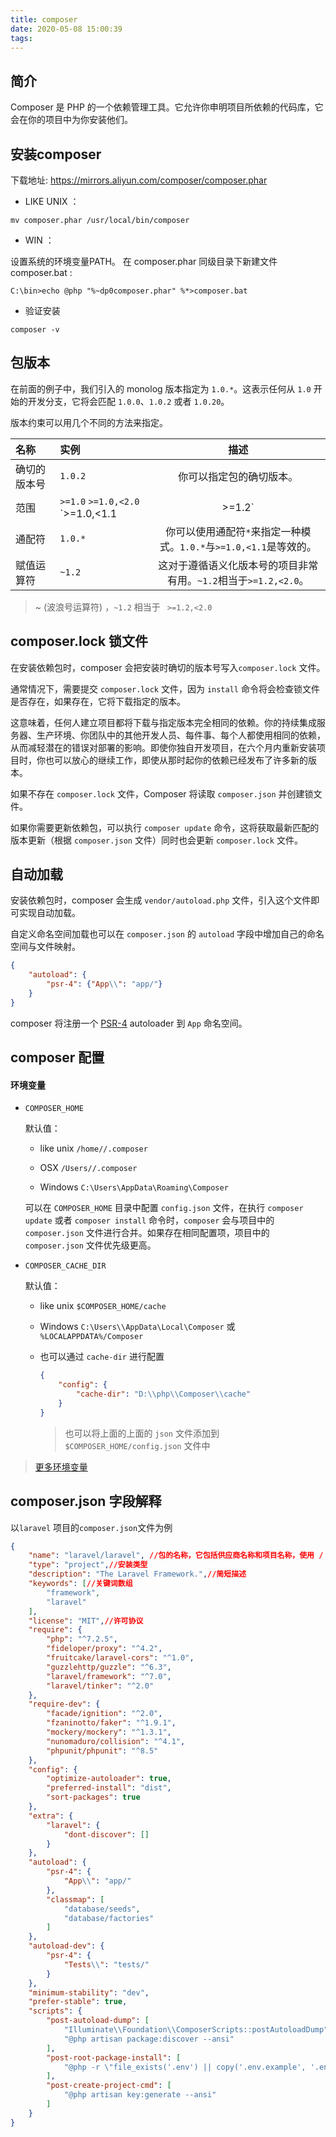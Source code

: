 ```yaml
---
title: composer
date: 2020-05-08 15:00:39
tags:
---
```


## 简介

Composer 是 PHP 的一个依赖管理工具。它允许你申明项目所依赖的代码库，它会在你的项目中为你安装他们。

## 安装composer

下载地址: https://mirrors.aliyun.com/composer/composer.phar

- LIKE UNIX ：

```shell
mv composer.phar /usr/local/bin/composer
```

- WIN ：

设置系统的环境变量PATH。
在 composer.phar 同级目录下新建文件 composer.bat :

```shell
C:\bin>echo @php "%~dp0composer.phar" %*>composer.bat
```

- 验证安装

```shell
composer -v
```

## 包版本

在前面的例子中，我们引入的 monolog 版本指定为 `1.0.*`。这表示任何从 `1.0` 开始的开发分支，它将会匹配 `1.0.0`、`1.0.2` 或者 `1.0.20`。

版本约束可以用几个不同的方法来指定。

| 名称         | 实例                                    |                             描述                             |
| :----------- | :-------------------------------------- | :----------------------------------------------------------: |
| 确切的版本号 | `1.0.2`                                 |                   你可以指定包的确切版本。                   |
| 范围         | `>=1.0` `>=1.0,<2.0` `>=1.0,<1.1|>=1.2` | 通过使用比较操作符可以指定有效的版本范围。 有效的运算符：`>`、`>=`、`<`、`<=`、`!=`。 你可以定义多个范围，用逗号隔开，这将被视为一个**逻辑AND**处理。一个管道符号`|`将作为**逻辑OR**处理。 AND 的优先级高于 OR。 |
| 通配符       | `1.0.*`                                 | 你可以使用通配符`*`来指定一种模式。`1.0.*`与`>=1.0,<1.1`是等效的。 |
| 赋值运算符   | `~1.2`                                  | 这对于遵循语义化版本号的项目非常有用。`~1.2`相当于`>=1.2,<2.0`。 |

> ~ (波浪号运算符) ，``~1.2`` 相当于 `` >=1.2,<2.0``

## composer.lock 锁文件

在安装依赖包时，composer 会把安装时确切的版本号写入`composer.lock` 文件。

通常情况下，需要提交 `composer.lock` 文件，因为 `install` 命令将会检查锁文件是否存在，如果存在，它将下载指定的版本。

这意味着，任何人建立项目都将下载与指定版本完全相同的依赖。你的持续集成服务器、生产环境、你团队中的其他开发人员、每件事、每个人都使用相同的依赖，从而减轻潜在的错误对部署的影响。即使你独自开发项目，在六个月内重新安装项目时，你也可以放心的继续工作，即使从那时起你的依赖已经发布了许多新的版本。

如果不存在 `composer.lock` 文件，Composer 将读取 `composer.json` 并创建锁文件。

如果你需要更新依赖包，可以执行 `composer update` 命令，这将获取最新匹配的版本更新（根据 `composer.json` 文件）同时也会更新 `composer.lock` 文件。



## 自动加载

安装依赖包时，composer 会生成 `vendor/autoload.php` 文件，引入这个文件即可实现自动加载。

自定义命名空间加载也可以在 `composer.json` 的 `autoload` 字段中增加自己的命名空间与文件映射。

```json
{
    "autoload": {
        "psr-4": {"App\\": "app/"}
    }
}
```

composer 将注册一个 [PSR-4](http://www.php-fig.org/psr/psr-4/) autoloader 到  `App` 命名空间。

## composer 配置

#### 环境变量 

- `COMPOSER_HOME` 

    默认值：

    - like unix `/home//.composer`

    - OSX `/Users//.composer`

    - Windows `C:\Users\AppData\Roaming\Composer`

    可以在 `COMPOSER_HOME`  目录中配置  `config.json` 文件，在执行 ` composer update ` 或者 `composer install` 命令时，`composer` 会与项目中的 `composer.json` 文件进行合并。如果存在相同配置项，项目中的 `composer.json` 文件优先级更高。

- `COMPOSER_CACHE_DIR`

    默认值：

    - like unix `$COMPOSER_HOME/cache`

    - Windows `C:\Users\\AppData\Local\Composer` 或 `%LOCALAPPDATA%/Composer`

    - 也可以通过 `cache-dir` 进行配置

      ```json
      {
          "config": {
              "cache-dir": "D:\\php\\Composer\\cache"
          }
      }
      ```

      > 也可以将上面的上面的 `json` 文件添加到 `$COMPOSER_HOME/config.json` 文件中

      

> [更多环境变量](https://getcomposer.org/doc/03-cli.md#environment-variables)



## composer.json 字段解释

以`laravel` 项目的`composer.json`文件为例

```json
{
    "name": "laravel/laravel", //包的名称，它包括供应商名称和项目名称，使用 / 分隔
    "type": "project",//安装类型
    "description": "The Laravel Framework.",//简短描述
    "keywords": [//关键词数组
        "framework",
        "laravel"
    ],
    "license": "MIT",//许可协议
    "require": {
        "php": "^7.2.5",
        "fideloper/proxy": "^4.2",
        "fruitcake/laravel-cors": "^1.0",
        "guzzlehttp/guzzle": "^6.3",
        "laravel/framework": "^7.0",
        "laravel/tinker": "^2.0"
    },
    "require-dev": {
        "facade/ignition": "^2.0",
        "fzaninotto/faker": "^1.9.1",
        "mockery/mockery": "^1.3.1",
        "nunomaduro/collision": "^4.1",
        "phpunit/phpunit": "^8.5"
    },
    "config": {
        "optimize-autoloader": true,
        "preferred-install": "dist",
        "sort-packages": true
    },
    "extra": {
        "laravel": {
            "dont-discover": []
        }
    },
    "autoload": {
        "psr-4": {
            "App\\": "app/"
        },
        "classmap": [
            "database/seeds",
            "database/factories"
        ]
    },
    "autoload-dev": {
        "psr-4": {
            "Tests\\": "tests/"
        }
    },
    "minimum-stability": "dev",
    "prefer-stable": true,
    "scripts": {
        "post-autoload-dump": [
            "Illuminate\\Foundation\\ComposerScripts::postAutoloadDump",
            "@php artisan package:discover --ansi"
        ],
        "post-root-package-install": [
            "@php -r \"file_exists('.env') || copy('.env.example', '.env');\""
        ],
        "post-create-project-cmd": [
            "@php artisan key:generate --ansi"
        ]
    }
}

```